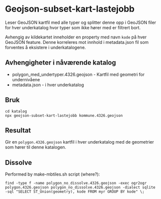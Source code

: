 # Geojson-subset-kart-lastejobb

Leser GeoJSON kartfil med alle typer og splitter denne opp i GeoJSON filer for hver underkatalog hvor typer som ikke hører med er filtrert bort.

Avhengig av kildekartet inneholder en property med navn `kode` på hver GeoJSON feature. Denne korreleres mot innhold i metadata.json fil som forventes å eksistere i underkatalogene.

## Avhengigheter i nåværende katalog

- polygon_med_undertyper.4326.geojson - Kartfil med geometri for undernivåene
- metadata.json - i hver underkatalog

## Bruk

```
cd katalog
npx geojson-subset-kart-lastejobb kommune.4326.geojson
```

## Resultat

Gir en `polygon.4326.geojson` kartfil i hver underkatalog med de geometrier som hører til denne katalogen.

## Dissolve

Performed by make-mbtiles.sh script (where?):

```
find -type f -name polygon_no_dissolve.4326.geojson -exec ogr2ogr polygon.4326.geojson polygon_no_dissolve.4326.geojson -dialect sqlite -sql "SELECT ST_Union(geometry), kode FROM myr GROUP BY kode" \;
```

